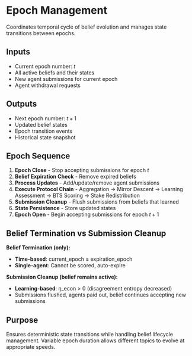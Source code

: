 # Epoch Management

Coordinates temporal cycle of belief evolution and manages state transitions between epochs.

## Inputs
- Current epoch number: $t$
- All active beliefs and their states  
- New agent submissions for current epoch
- Agent withdrawal requests

## Outputs
- Next epoch number: $t+1$
- Updated belief states
- Epoch transition events
- Historical state snapshot

## Epoch Sequence
1. **Epoch Close** - Stop accepting submissions for epoch $t$
2. **Belief Expiration Check** - Remove expired beliefs
3. **Process Updates** - Add/update/remove agent submissions
4. **Execute Protocol Chain** - Aggregation → Mirror Descent → Learning Assessment → BTS Scoring → Stake Redistribution
5. **Submission Cleanup** - Flush submissions from beliefs that learned
6. **State Persistence** - Store updated states
7. **Epoch Open** - Begin accepting submissions for epoch $t+1$

## Belief Termination vs Submission Cleanup
**Belief Termination (only):**
- **Time-based**: current_epoch ≥ expiration_epoch  
- **Single-agent**: Cannot be scored, auto-expire

**Submission Cleanup (belief remains active):**
- **Learning-based**: η_econ > 0 (disagreement entropy decreased)
- Submissions flushed, agents paid out, belief continues accepting new submissions

## Purpose
Ensures deterministic state transitions while handling belief lifecycle management. Variable epoch duration allows different topics to evolve at appropriate speeds.